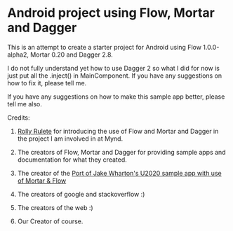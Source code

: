 # Android project using Flow, Mortar and Dagger

This is an attempt to create a starter project for Android using Flow 1.0.0-alpha2, Mortar 0.20 and Dagger 2.8.

I do not fully understand yet how to use Dagger 2 so what I did for now is just put all the .inject() in MainComponent. If you have any suggestions on how to fix it, please tell me.

If you have any suggestions on how to make this sample app better, please tell me also.


Credits:

1. [Rolly Rulete](https://angel.co/rolly-rulete) for introducing the use of Flow and Mortar and Dagger in the project I am involved in at Mynd.

2. The creators of Flow, Mortar and Dagger for providing sample apps and documentation for what they created.

3. The creator of the [Port of Jake Wharton's U2020 sample app with use of Mortar & Flow](https://github.com/lemonlabs/u2020-mortar)

4. The creators of google and stackoverflow :)

5. The creators of the web :)

6. Our Creator of course.